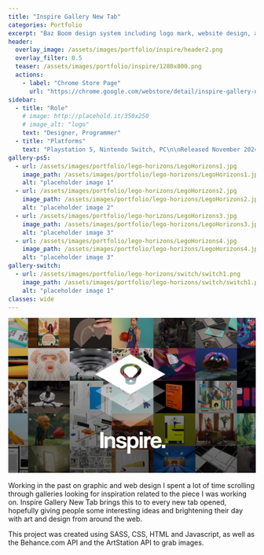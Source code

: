 ```yaml
---
title: "Inspire Gallery New Tab"
categories: Portfolio
excerpt: "Baz Boom design system including logo mark, website design, and branding applications."
header:
  overlay_image: /assets/images/portfolio/inspire/header2.png
  overlay_filter: 0.5
  teaser: /assets/images/portfolio/inspire/1280x800.png
  actions:
    - label: "Chrome Store Page"
      url: "https://chrome.google.com/webstore/detail/inspire-gallery-new-tab/feldechheiacimdajbkleojednhpophc"
sidebar:
  - title: "Role"
    # image: http://placehold.it/350x250
    # image_alt: "logo"
    text: "Designer, Programmer"
  - title: "Platforms"
    text: "Playstation 5, Nintendo Switch, PC\n\nReleased November 2024"
gallery-ps5:
  - url: /assets/images/portfolio/lego-horizons/LegoHorizons1.jpg
    image_path: /assets/images/portfolio/lego-horizons/LegoHorizons1.jpg
    alt: "placeholder image 1"
  - url: /assets/images/portfolio/lego-horizons/LegoHorizons2.jpg
    image_path: /assets/images/portfolio/lego-horizons/LegoHorizons2.jpg
    alt: "placeholder image 2"
  - url: /assets/images/portfolio/lego-horizons/LegoHorizons3.jpg
    image_path: /assets/images/portfolio/lego-horizons/LegoHorizons3.jpg
    alt: "placeholder image 3"
  - url: /assets/images/portfolio/lego-horizons/LegoHorizons4.jpg
    image_path: /assets/images/portfolio/lego-horizons/LegoHorizons4.jpg
    alt: "placeholder image 3"
gallery-switch:
  - url: /assets/images/portfolio/lego-horizons/switch/switch1.png
    image_path: /assets/images/portfolio/lego-horizons/switch/switch1.png
    alt: "placeholder image 1"
classes: wide
---
```


![Alt](/assets/images/portfolio/inspire/1280x800.png "Title")

Working in the past on graphic and web design I spent a lot of time scrolling through galleries looking for inspiration related to the piece I was working on. Inspire Gallery New Tab brings this to to every new tab opened, hopefully giving people some interesting ideas and brightening their day with art and design from around the web.

This project was created using SASS, CSS, HTML and Javascript, as well as the Behance.com API and the ArtStation API to grab images.